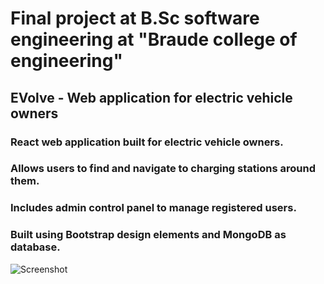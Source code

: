 # Final project at B.Sc software engineering at "Braude college of engineering"
## EVolve - Web application for electric vehicle owners
### React web application built for electric vehicle owners.
### Allows users to find and navigate to charging stations around them.
### Includes admin control panel to manage registered users.
### Built using Bootstrap design elements and MongoDB as database.

![Screenshot](https://user-images.githubusercontent.com/80395162/182021316-9ae64634-a782-4d54-9686-124b06dc58a8.png)

